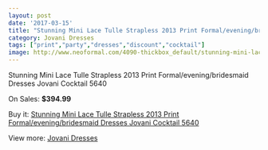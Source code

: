 ```yaml
---
layout: post
date: '2017-03-15'
title: "Stunning Mini Lace Tulle Strapless 2013 Print Formal/evening/bridesmaid Dresses Jovani Cocktail 5640"
category: Jovani Dresses
tags: ["print","party","dresses","discount","cocktail"]
image: http://www.neoformal.com/4090-thickbox_default/stunning-mini-lace-tulle-strapless-2013-print-formal-evening-bridesmaid-dresses-jovani-cocktail-5640.jpg
---
```

Stunning Mini Lace Tulle Strapless 2013 Print Formal/evening/bridesmaid Dresses Jovani Cocktail 5640

On Sales: **$394.99**
<a href="https://www.neoformal.com/en/jovani-dresses/1527-stunning-mini-lace-tulle-strapless-2013-print-formal-evening-bridesmaid-dresses-jovani-cocktail-5640.html"><amp-img layout="responsive" width="600" height="600" src="//www.neoformal.com/4090-thickbox_default/stunning-mini-lace-tulle-strapless-2013-print-formal-evening-bridesmaid-dresses-jovani-cocktail-5640.jpg" alt="Stunning Mini Lace Tulle Strapless 2013 Print Formal/evening/bridesmaid Dresses Jovani Cocktail 5640 0" /></a>
<a href="https://www.neoformal.com/en/jovani-dresses/1527-stunning-mini-lace-tulle-strapless-2013-print-formal-evening-bridesmaid-dresses-jovani-cocktail-5640.html"><amp-img layout="responsive" width="600" height="600" src="//www.neoformal.com/4093-thickbox_default/stunning-mini-lace-tulle-strapless-2013-print-formal-evening-bridesmaid-dresses-jovani-cocktail-5640.jpg" alt="Stunning Mini Lace Tulle Strapless 2013 Print Formal/evening/bridesmaid Dresses Jovani Cocktail 5640 1" /></a>
<a href="https://www.neoformal.com/en/jovani-dresses/1527-stunning-mini-lace-tulle-strapless-2013-print-formal-evening-bridesmaid-dresses-jovani-cocktail-5640.html"><amp-img layout="responsive" width="600" height="600" src="//www.neoformal.com/4092-thickbox_default/stunning-mini-lace-tulle-strapless-2013-print-formal-evening-bridesmaid-dresses-jovani-cocktail-5640.jpg" alt="Stunning Mini Lace Tulle Strapless 2013 Print Formal/evening/bridesmaid Dresses Jovani Cocktail 5640 2" /></a>
<a href="https://www.neoformal.com/en/jovani-dresses/1527-stunning-mini-lace-tulle-strapless-2013-print-formal-evening-bridesmaid-dresses-jovani-cocktail-5640.html"><amp-img layout="responsive" width="600" height="600" src="//www.neoformal.com/4091-thickbox_default/stunning-mini-lace-tulle-strapless-2013-print-formal-evening-bridesmaid-dresses-jovani-cocktail-5640.jpg" alt="Stunning Mini Lace Tulle Strapless 2013 Print Formal/evening/bridesmaid Dresses Jovani Cocktail 5640 3" /></a>

Buy it: [Stunning Mini Lace Tulle Strapless 2013 Print Formal/evening/bridesmaid Dresses Jovani Cocktail 5640](https://www.neoformal.com/en/jovani-dresses/1527-stunning-mini-lace-tulle-strapless-2013-print-formal-evening-bridesmaid-dresses-jovani-cocktail-5640.html "Stunning Mini Lace Tulle Strapless 2013 Print Formal/evening/bridesmaid Dresses Jovani Cocktail 5640")

View more: [Jovani Dresses](https://www.neoformal.com/en/15-jovani-dresses "Jovani Dresses")